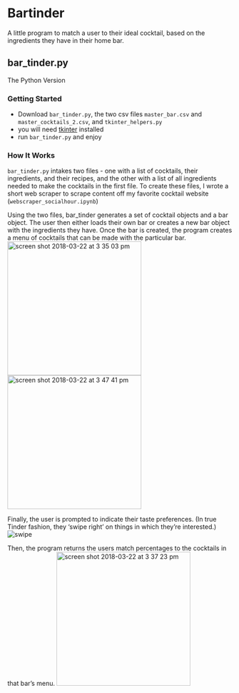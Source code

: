 # Bartinder 
A little program to match a user to their ideal cocktail, based on the ingredients they have in their home bar.

## bar_tinder.py
The Python Version

### Getting Started
- Download `bar_tinder.py`, the two csv files `master_bar.csv` and `master_cocktails_2.csv`, and `tkinter_helpers.py`
- you will need [tkinter](https://docs.python.org/3.6/library/tkinter.html) installed
- run `bar_tinder.py` and enjoy

### How It Works
`bar_tinder.py` intakes two files - one with a list of cocktails, their ingredients, and their recipes, and the other with a list of all ingredients needed to make the cocktails in the first file.  To create these files, I wrote a short web scraper to scrape content off my favorite cocktail website (`webscraper_socialhour.ipynb`)

Using the two files, bar_tinder generates a set of cocktail objects and a bar object. The user then either loads their own bar or creates a new bar object with the ingredients they have.  Once the bar is created, the program creates a menu of cocktails that can be made with the particular bar.\
<img width="300" alt="screen shot 2018-03-22 at 3 35 03 pm" src="https://user-images.githubusercontent.com/26753690/37796488-d1c6e838-2ded-11e8-8134-62ae81e570ee.png">
<img width="300" alt="screen shot 2018-03-22 at 3 47 41 pm" src="https://user-images.githubusercontent.com/26753690/37796497-d6f3f2e2-2ded-11e8-8058-f1d9b683700b.png">


Finally, the user is prompted to indicate their taste preferences.  (In true Tinder fashion, they ‘swipe right’ on things in which they’re interested.)  
![swipe](https://user-images.githubusercontent.com/26753690/37796600-0c901b56-2dee-11e8-885e-646094715e01.gif)

Then, the program returns the users match percentages to the cocktails in that bar’s menu.
<img width="300" alt="screen shot 2018-03-22 at 3 37 23 pm" src="https://user-images.githubusercontent.com/26753690/37796595-0949b254-2dee-11e8-8643-63a6dad8ef01.png">
